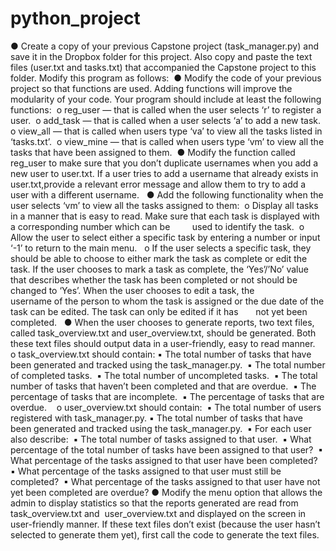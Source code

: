 # python_project

● Create a copy of your previous Capstone project (​task_manager.py​) and save it in the Dropbox folder for this project.
Also copy and paste the text files (​user.txt and ​tasks.txt​) that accompanied the Capstone project to this folder. 
Modify this program as follows: 
● Modify the code of your previous project so that functions are used. Adding functions will improve the modularity of your code. 
Your program should include at least the following functions: 
o reg_user ​— that is called when the user selects ‘​r​’ to register a user. 
o add_task ​— that is called when a user selects ‘​a​’ to add a new task. 
o view_all ​— that is called when users type ​‘va’ ​to view all the tasks listed in ‘tasks.txt’. 
o view_mine ​— that is called when users type ​‘vm’ ​to view all the tasks that have been assigned to them. 
● Modify the function called ​reg_user ​to make sure that you don’t duplicate usernames when you add a new user to ​user.txt​. 
If a user tries to add a username that already exists in ​user.txt​,provide a relevant error message and allow them to try to add a user with a different username.  
● Add the following functionality when the user selects ​‘vm’ ​to view all the tasks assigned to them: 
o Display all tasks in a manner that is easy to read. Make sure that each task is displayed with a corresponding number which can be         used to identify the task.  
o Allow the user to select either a specific task by entering a number or input ‘-1’ to return to the main menu.  
o If the user selects a specific task, they should be able to choose to either ​mark the task as complete or ​edit the task​.
If the user chooses to mark a task as complete, the ‘Yes’/’No’ value that describes whether the task has been completed or not should be   changed to ‘Yes’. 
When the user chooses to edit a task, the                        
username of the person to whom the task is assigned or the due date of the task can be edited. The task can only be edited if it has       not yet been completed.  
● When the user chooses to generate reports, two text files, called task_overview.txt ​and ​user_overview.txt​, should be generated. Both these text files should output data in a user-friendly, easy to read manner.  
 
o task_overview.txt​ should contain: 
▪ The total number of tasks that have been generated and tracked using the ​task_manager.py​.  
▪ The total number of completed tasks.  
▪ The total number of uncompleted tasks.  
▪ The total number of tasks that haven’t been completed and that are overdue. 
▪ The percentage of tasks that are incomplete.  
▪ The percentage of tasks that are overdue.  
 o user_overview.txt ​should contain:  
 ▪ The total number of users registered with ​task_manager.py​.
 ▪ The total number of tasks that have been generated and tracked using the​ task_manager.py​.  
 ▪ For each user also describe:  
 ▪ The total number of tasks assigned to that user. 
 ▪ What percentage of the total number of tasks have been assigned to that user?  
 ▪ What percentage of the tasks assigned to that user have been completed?  
 ▪ What percentage of the tasks assigned to that user must still be completed?  
 ▪ What percentage of the tasks assigned to that user have not yet been completed are overdue?
 ● Modify the menu option that allows the admin to display statistics so that the reports generated are read from ​task_overview.txt and  user_overview.txt ​and displayed on the screen in user-friendly manner.
 If these text files don’t exist (because the user hasn’t selected to generate them yet), first call the code to generate the text files. 
